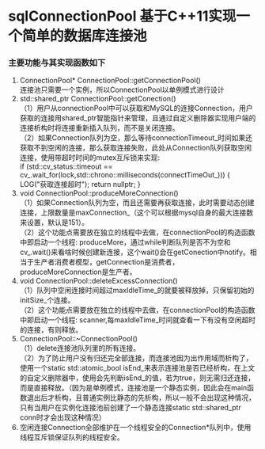 # sqlConnectionPool 基于C++11实现一个简单的数据库连接池
### 主要功能与其实现函数如下
1. ConnectionPool* ConnectionPool::getConnectionPool() <br>
连接池只需要一个实例，所以ConnectionPool以单例模式进行设计 <br>
2. std::shared_ptr<Connection> ConnectionPool::getConection()<br>
（1）用户从connectionPool中可以获取和MySQL的连接Connection，用户获取的连接用shared_ptr智能指针来管理，且通过自定义删除器实现用户端的连接析构时将连接重新插入队列，而不是关闭连接。<br>
（2）如果Connection队列为空，那么等待connectionTimeout_时间如果还获取不到空闲的连接，那么获取连接失败，此处从Connection队列获取空闲连接，使用带超时时间的mutex互斥锁来实现:<br>
if (std::cv_status::timeout == cv_.wait_for(lock,std::chrono::milliseconds(connectTimeOut_))) {
	LOG("获取连接超时");
	return nullptr;
}
4. void ConnectionPool::produceMoreConnection()<br>
（1）如果Connection队列为空，而且还需要再获取连接，此时需要动态创建连接，上限数量是maxConnection_（这个可以根据mysql自身的最大连接数来设置，默认是151）。<br>
（2）这个功能点需要放在独立的线程中去做，在connectionPool的构造函数中即启动一个线程: produceMore，通过while判断队列是否不为空和cv_.wait()来看啥时候创建新连接，这个wait()会在getConection中notify。相当于生产者消费者模型，getConnection是消费者，produceMoreConnection是生产者。<br>
5. void ConnectionPool::deleteExcessConnection()<br>
（1）队列中空闲连接时间超过maxIdleTime_的就要被释放掉，只保留初始的initSize_个连接。<br>
（2）这个功能点需要放在独立的线程中去做，在connectionPool的构造函数中即启动一个线程: scanner,每maxIdleTime_时间就查看一下有没有空闲超时的连接，有则释放。<br>
6. ConnectionPool::~ConnectionPool()<br>
（1）delete连接池队列里的所有连接。<br>
（2）为了防止用户没有归还完全部连接，而连接池因为出作用域而析构了，使用一个static std::atomic_bool isEnd_来表示连接池是否已经析构，在上文的自定义删除器中，使用会先判断isEnd_的值，若为true，则无需归还连接，而是直接释放。（因为是单例模式，连接池是一个静态实例，因此会在main函数退出后才析构，且普通实例比静态的先析构，所以一般不会出现这种情况，只有当用户在实例化连接池前创建了一个静态连接static std::shared_ptr<Connection> conn时才会出现这种情况）<br>
7. 空闲连接Connection全部维护在一个线程安全的Connection*队列中，使用线程互斥锁保证队列的线程安全。<br>


